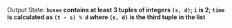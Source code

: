 Output State: **`buses` contains at least 3 tuples of integers `(s, d)`; `i` is 2; `time` is calculated as `(t - s) % d` where `(s, d)` is the third tuple in the list**